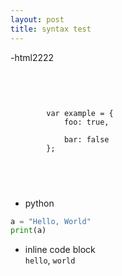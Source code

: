 ```yaml
---
layout: post
title: syntax test
---
```

-html2222
<body>
<section id="main" class="language-javascript">

<pre>

	<code>


		var example = {
			foo: true,

			bar: false
		};


	</code>

</pre>

</section>

<script src="prism.js"></script>
<script src="plugins/normalize-whitespace/prism-normalize-whitespace.js"></script>
<script type="text/javascript">
// Optional
Prism.plugins.NormalizeWhitespace.setDefaults({
	'remove-trailing': true,
	'remove-indent': true,
	'left-trim': true,
	'right-trim': true,
});
</script>
</body>


- python

```python
a = "Hello, World"
print(a)
```

- inline code block<br>
`hello`, `world`
